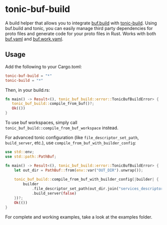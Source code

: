# tonic-buf-build

A build helper that allows you to integrate [buf.build](https://buf.build) with [tonic-build](https://github.com/hyperium/tonic/tree/master/tonic-build).
Using buf.build and tonic, you can easily manage third party dependencies for proto files and generate code for your proto files in Rust.
Works with both [buf.yaml](https://buf.build/docs/configuration/v1/buf-yaml) and [buf.work.yaml](https://buf.build/docs/configuration/v1/buf-work-yaml).

## Usage

Add the following to your Cargo.toml:

```toml
tonic-buf-build = "*"
tonic-build = "*"
```

Then, in your build.rs:

```rust
fn main() -> Result<(), tonic_buf_build::error::TonicBufBuildError> {
   tonic_buf_build::compile_from_buf()?;
   Ok(())
}
```

To use buf workspaces, simply call `tonic_buf_build::compile_from_buf_workspace` instead.

For advanced tonic configuration (like `file_descriptor_set_path`, `build_server`, etc.), use `compile_from_buf_with_builder_config`:

```rust
use std::env;
use std::path::PathBuf;

fn main() -> Result<(), tonic_buf_build::error::TonicBufBuildError> {
    let out_dir = PathBuf::from(env::var("OUT_DIR").unwrap());
    
    tonic_buf_build::compile_from_buf_with_builder_config(|builder| {
        builder
            .file_descriptor_set_path(out_dir.join("services_descriptor.bin"))
            .build_server(false)
    })?;
    Ok(())
}
```

For complete and working examples, take a look at the examples folder.
